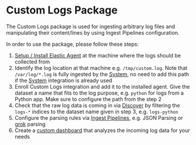 # Custom Logs Package

The Custom Logs package is used for ingesting arbitrary log files and manipulating their content/lines by using Ingest Pipelines configuration.

In order to use the package, please follow these steps:

1. [Setup / Install Elastic Agent](https://www.elastic.co/guide/en/fleet/current/install-fleet-managed-elastic-agent.html) at the machine where the logs should be collected from
2. Identify the log location at that machine e.g. `/tmp/custom.log`. Note that `/var/log/*.log` is fully ingested by the [System](https://docs.elastic.co/en/integrations/system), no need to add this path if the [System](https://docs.elastic.co/en/integrations/system) integration is already used
3. Enroll Custom Logs integration and add it to the installed agent. Give the dataset a name that fits to the log purpose, e.g. `python` for logs from a Python app. Make sure to configure the path from the step 2
4. Check that the raw log data is coming in via [Discover](https://www.elastic.co/guide/en/kibana/current/discover.html) by filtering the `logs-*` indices to the dataset name given in step 3, e.g. `logs-python`
5. Configure the parsing rules via [Ingest Pipelines](https://www.elastic.co/guide/en/enterprise-search/current/ingest-pipelines.html), e.g. JSON Parsing or [grok](https://www.elastic.co/blog/slow-and-steady-how-to-build-custom-grok-patterns-incrementally) parsing
6. Create a [custom dashboard](https://www.elastic.co/guide/en/kibana/current/create-a-dashboard-of-panels-with-web-server-data.html) that analyzes the incoming log data for your needs
